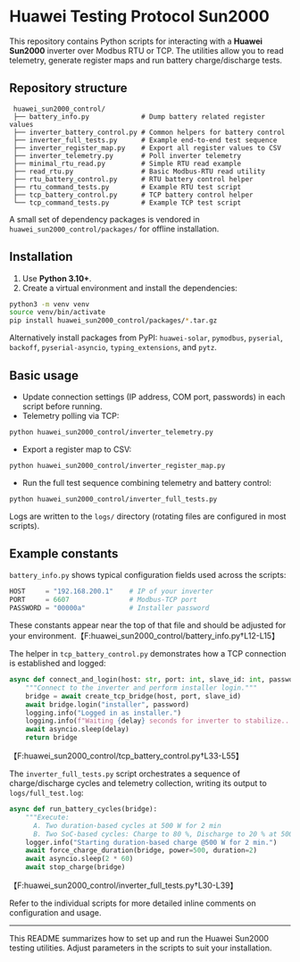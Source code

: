 # Huawei Testing Protocol Sun2000

This repository contains Python scripts for interacting with a **Huawei Sun2000** inverter over Modbus RTU or TCP. The utilities allow you to read telemetry, generate register maps and run battery charge/discharge tests.

## Repository structure

```
 huawei_sun2000_control/
 ├── battery_info.py             # Dump battery related register values
 ├── inverter_battery_control.py # Common helpers for battery control
 ├── inverter_full_tests.py      # Example end‑to‑end test sequence
 ├── inverter_register_map.py    # Export all register values to CSV
 ├── inverter_telemetry.py       # Poll inverter telemetry
 ├── minimal_rtu_read.py         # Simple RTU read example
 ├── read_rtu.py                 # Basic Modbus‑RTU read utility
 ├── rtu_battery_control.py      # RTU battery control helper
 ├── rtu_command_tests.py        # Example RTU test script
 ├── tcp_battery_control.py      # TCP battery control helper
 └── tcp_command_tests.py        # Example TCP test script
```

A small set of dependency packages is vendored in `huawei_sun2000_control/packages/` for offline installation.

## Installation

1. Use **Python 3.10+**.
2. Create a virtual environment and install the dependencies:

```bash
python3 -m venv venv
source venv/bin/activate
pip install huawei_sun2000_control/packages/*.tar.gz
```

Alternatively install packages from PyPI: `huawei-solar`, `pymodbus`, `pyserial`, `backoff`, `pyserial-asyncio`, `typing_extensions`, and `pytz`.

## Basic usage

- Update connection settings (IP address, COM port, passwords) in each script before running.
- Telemetry polling via TCP:

```bash
python huawei_sun2000_control/inverter_telemetry.py
```

- Export a register map to CSV:

```bash
python huawei_sun2000_control/inverter_register_map.py
```

- Run the full test sequence combining telemetry and battery control:

```bash
python huawei_sun2000_control/inverter_full_tests.py
```

Logs are written to the `logs/` directory (rotating files are configured in most scripts).

## Example constants

`battery_info.py` shows typical configuration fields used across the scripts:

```python
HOST     = "192.168.200.1"    # IP of your inverter
PORT     = 6607               # Modbus-TCP port
PASSWORD = "00000a"           # Installer password
```

These constants appear near the top of that file and should be adjusted for your environment.【F:huawei_sun2000_control/battery_info.py†L12-L15】

The helper in `tcp_battery_control.py` demonstrates how a TCP connection is established and logged:

```python
async def connect_and_login(host: str, port: int, slave_id: int, password: str, delay: int = 5):
    """Connect to the inverter and perform installer login."""
    bridge = await create_tcp_bridge(host, port, slave_id)
    await bridge.login("installer", password)
    logging.info("Logged in as installer.")
    logging.info(f"Waiting {delay} seconds for inverter to stabilize...")
    await asyncio.sleep(delay)
    return bridge
```

【F:huawei_sun2000_control/tcp_battery_control.py†L33-L55】

The `inverter_full_tests.py` script orchestrates a sequence of charge/discharge cycles and telemetry collection, writing its output to `logs/full_test.log`:

```python
async def run_battery_cycles(bridge):
    """Execute:
      A. Two duration-based cycles at 500 W for 2 min
      B. Two SoC-based cycles: Charge to 80 %, Discharge to 20 % at 500 W"""
    logger.info("Starting duration-based charge @500 W for 2 min.")
    await force_charge_duration(bridge, power=500, duration=2)
    await asyncio.sleep(2 * 60)
    await stop_charge(bridge)
```

【F:huawei_sun2000_control/inverter_full_tests.py†L30-L39】

Refer to the individual scripts for more detailed inline comments on configuration and usage.

---

This README summarizes how to set up and run the Huawei Sun2000 testing utilities. Adjust parameters in the scripts to suit your installation.
